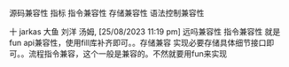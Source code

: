 源码兼容性 指标 指令兼容性  存储兼容性  语法控制兼容性


十 jarkas 大鱼 刘洋 汤姆, [25/08/2023 11:19 pm]
远吗兼容性  指令兼容性 就是fun api兼容性，使用fill库补齐即可。。存储兼容 实现必要存储具体细节接口即可。。流程指令兼容，这个一般是兼容的。不然就要用fun来实现

